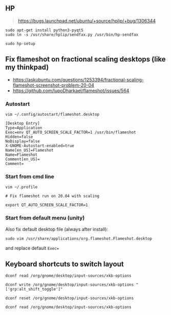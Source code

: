 ## HP

> https://bugs.launchpad.net/ubuntu/+source/hplip/+bug/1306344

```
sudo apt-get install python3-pyqt5
sudo ln -s /usr/share/hplip/sendfax.py /usr/bin/hp-sendfax
```

```
sudo hp-setup
```

## Fix flameshot on fractional scaling desktops (like my thinkpad)

- https://askubuntu.com/questions/1253394/fractional-scaling-flameshot-screenshot-problem-20-04
- https://github.com/lupoDharkael/flameshot/issues/564

### Autostart

`vim ~/.config/autostart/flameshot.desktop`

```
[Desktop Entry]
Type=Application
Exec=env QT_AUTO_SCREEN_SCALE_FACTOR=1 /usr/bin/flameshot
Hidden=false
NoDisplay=false
X-GNOME-Autostart-enabled=true
Name[en_US]=Flameshot
Name=Flameshot
Comment[en_US]=
Comment=
```

### Start from cmd line

`vim ~/.profile`

```
# Fix flameshot run on 20.04 with scaling

export QT_AUTO_SCREEN_SCALE_FACTOR=1
```

### Start from default menu (unity)

Also fix default desktop file (always after install):

```
sudo vim /usr/share/applications/org.flameshot.Flameshot.desktop
```

and replace default `Exec=`




## Keyboard shortcuts to switch layout

```
dconf read /org/gnome/desktop/input-sources/xkb-options

dconf write /org/gnome/desktop/input-sources/xkb-options "['grp:alt_shift_toggle']"

dconf reset /org/gnome/desktop/input-sources/xkb-options

dconf read /org/gnome/desktop/input-sources/xkb-options
```
